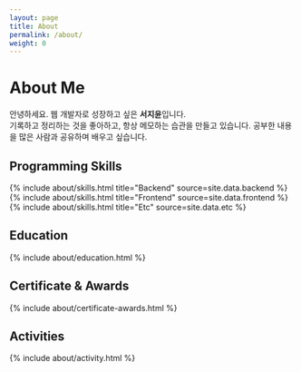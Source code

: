 ```yaml
---
layout: page
title: About
permalink: /about/
weight: 0
---
```


# **About Me**

안녕하세요. 웹 개발자로 성장하고 싶은 <b>서지윤</b>입니다.<br>
기록하고 정리하는 것을 좋아하고, 항상 메모하는 습관을 만들고 있습니다. 공부한 내용을 많은 사람과 공유하며 배우고 싶습니다.

## **Programming Skills**
<div class="row">
{% include about/skills.html title="Backend" source=site.data.backend %}
{% include about/skills.html title="Frontend" source=site.data.frontend %}
{% include about/skills.html title="Etc" source=site.data.etc %}
</div>

## **Education**
<div class="row">
{% include about/education.html %}
</div>

## **Certificate & Awards**
{% include about/certificate-awards.html %}

## **Activities**
<div class="row">
{% include about/activity.html %}
</div>